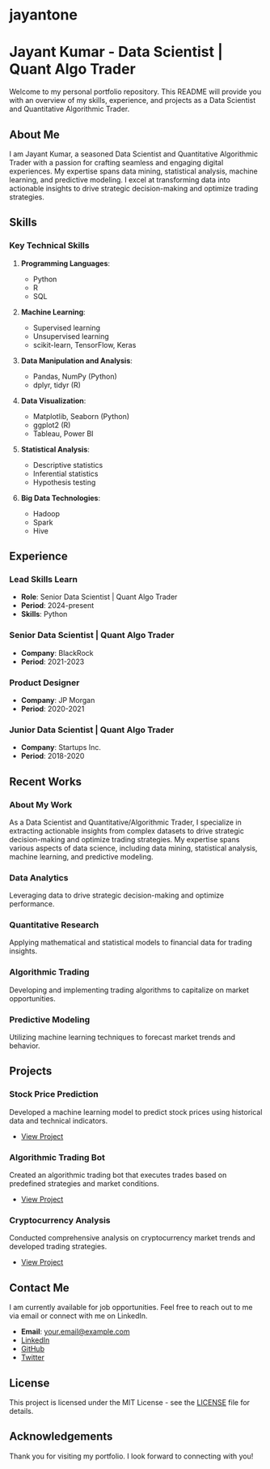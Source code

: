 # jayantone
# Jayant Kumar - Data Scientist | Quant Algo Trader

Welcome to my personal portfolio repository. This README will provide you with an overview of my skills, experience, and projects as a Data Scientist and Quantitative Algorithmic Trader.

## About Me

I am Jayant Kumar, a seasoned Data Scientist and Quantitative Algorithmic Trader with a passion for crafting seamless and engaging digital experiences. My expertise spans data mining, statistical analysis, machine learning, and predictive modeling. I excel at transforming data into actionable insights to drive strategic decision-making and optimize trading strategies.

## Skills

### Key Technical Skills

1. **Programming Languages**:
   - Python
   - R
   - SQL

2. **Machine Learning**:
   - Supervised learning
   - Unsupervised learning
   - scikit-learn, TensorFlow, Keras

3. **Data Manipulation and Analysis**:
   - Pandas, NumPy (Python)
   - dplyr, tidyr (R)

4. **Data Visualization**:
   - Matplotlib, Seaborn (Python)
   - ggplot2 (R)
   - Tableau, Power BI

5. **Statistical Analysis**:
   - Descriptive statistics
   - Inferential statistics
   - Hypothesis testing

6. **Big Data Technologies**:
   - Hadoop
   - Spark
   - Hive

## Experience

### Lead Skills Learn
- **Role**: Senior Data Scientist | Quant Algo Trader
- **Period**: 2024-present
- **Skills**: Python

### Senior Data Scientist | Quant Algo Trader
- **Company**: BlackRock
- **Period**: 2021-2023

### Product Designer
- **Company**: JP Morgan
- **Period**: 2020-2021

### Junior Data Scientist | Quant Algo Trader
- **Company**: Startups Inc.
- **Period**: 2018-2020

## Recent Works

### About My Work
As a Data Scientist and Quantitative/Algorithmic Trader, I specialize in extracting actionable insights from complex datasets to drive strategic decision-making and optimize trading strategies. My expertise spans various aspects of data science, including data mining, statistical analysis, machine learning, and predictive modeling.

### Data Analytics
Leveraging data to drive strategic decision-making and optimize performance.

### Quantitative Research
Applying mathematical and statistical models to financial data for trading insights.

### Algorithmic Trading
Developing and implementing trading algorithms to capitalize on market opportunities.

### Predictive Modeling
Utilizing machine learning techniques to forecast market trends and behavior.

## Projects

### Stock Price Prediction
Developed a machine learning model to predict stock prices using historical data and technical indicators.
- [View Project](#)

### Algorithmic Trading Bot
Created an algorithmic trading bot that executes trades based on predefined strategies and market conditions.
- [View Project](#)

### Cryptocurrency Analysis
Conducted comprehensive analysis on cryptocurrency market trends and developed trading strategies.
- [View Project](#)

## Contact Me

I am currently available for job opportunities. Feel free to reach out to me via email or connect with me on LinkedIn.

- **Email**: your.email@example.com
- [LinkedIn](#)
- [GitHub](#)
- [Twitter](#)

## License

This project is licensed under the MIT License - see the [LICENSE](LICENSE) file for details.

## Acknowledgements

Thank you for visiting my portfolio. I look forward to connecting with you!


